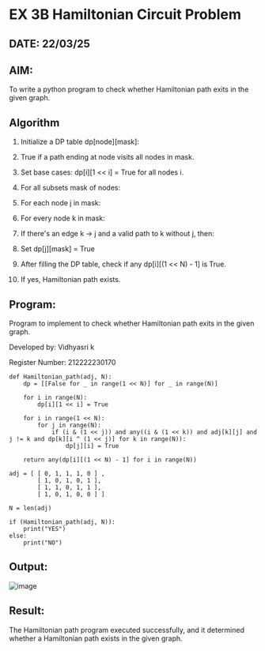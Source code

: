 # EX 3B Hamiltonian Circuit Problem
## DATE: 22/03/25
## AIM:
To write a python program to check whether Hamiltonian path exits in the given graph.

## Algorithm
1. Initialize a DP table dp[node][mask]:

2. True if a path ending at node visits all nodes in mask.

3. Set base cases: dp[i][1 << i] = True for all nodes i.

4. For all subsets mask of nodes:

5. For each node j in mask:

6. For every node k in mask:

7. If there's an edge k → j and a valid path to k without j, then:

8. Set dp[j][mask] = True

9. After filling the DP table, check if any dp[i][(1 << N) - 1] is True.

10. If yes, Hamiltonian path exists.
 
## Program:
Program to implement to check whether Hamiltonian path exits in the given graph.

Developed by: Vidhyasri k

Register Number: 212222230170

```    
def Hamiltonian_path(adj, N):
    dp = [[False for _ in range(1 << N)] for _ in range(N)]

    for i in range(N):
        dp[i][1 << i] = True

    for i in range(1 << N):
        for j in range(N):
            if (i & (1 << j)) and any((i & (1 << k)) and adj[k][j] and j != k and dp[k][i ^ (1 << j)] for k in range(N)):
                dp[j][i] = True

    return any(dp[i][(1 << N) - 1] for i in range(N))
    
adj = [ [ 0, 1, 1, 1, 0 ] ,
        [ 1, 0, 1, 0, 1 ],
        [ 1, 1, 0, 1, 1 ],
        [ 1, 0, 1, 0, 0 ] ]
 
N = len(adj)
 
if (Hamiltonian_path(adj, N)):
    print("YES")
else:
    print("NO")
```
## Output:
![image](https://github.com/user-attachments/assets/f1215a5a-90a0-4f88-9463-3d8c155fab07)

## Result:
The Hamiltonian path program executed successfully, and it determined whether a Hamiltonian path exists in the given graph.
